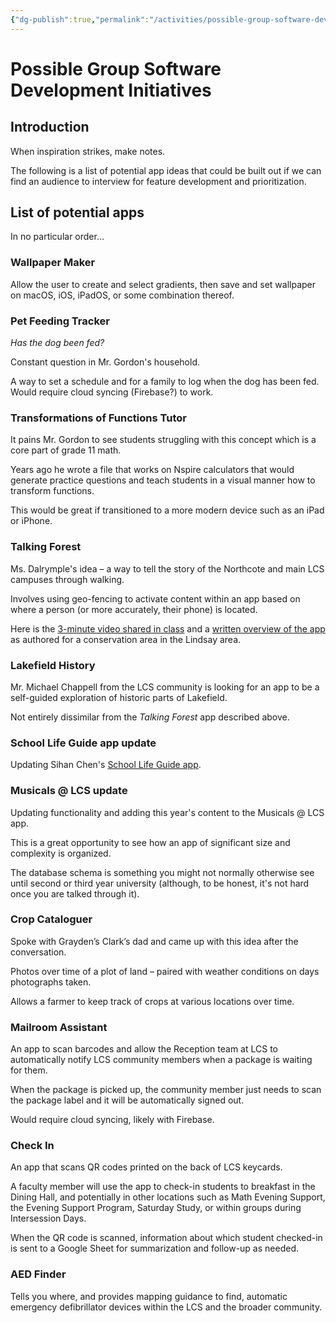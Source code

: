 ```yaml
---
{"dg-publish":true,"permalink":"/activities/possible-group-software-development-initiatives/","dgHomeLink":true,"dgShowToc":true}
---
```


# Possible Group Software Development Initiatives

## Introduction

When inspiration strikes, make notes.

The following is a list of potential app ideas that could be built out if we can find an audience to interview for feature development and prioritization.

## List of potential apps

In no particular order...

### Wallpaper Maker

Allow the user to create and select gradients, then save and set wallpaper on macOS, iOS, iPadOS, or some combination thereof.

### Pet Feeding Tracker

*Has the dog been fed?*

Constant question in Mr. Gordon's household.

A way to set a schedule and for a family to log when the dog has been fed. Would require cloud syncing (Firebase?) to work.

### Transformations of Functions Tutor

It pains Mr. Gordon to see students struggling with this concept which is a core part of grade 11 math.

Years ago he wrote a file that works on Nspire calculators that would generate practice questions and teach students in a visual manner how to transform functions.

This would be great if transitioned to a more modern device such as an iPad or iPhone.

### Talking Forest

Ms. Dalrymple's idea – a way to tell the story of the Northcote and main LCS campuses through walking.

Involves using geo-fencing to activate content within an app based on where a person (or more accurately, their phone) is located.

Here is the [3-minute video shared in class](https://globalnews.ca/video/8493730/the-talking-forest-hear-stories-from-the-trees-in-lindsay-ont) and a [written overview of the app](https://www.kawarthaconservation.com/en/learn-and-get-involved/the-talking-forest.aspx) as authored for a conservation area in the Lindsay area.

### Lakefield History

Mr. Michael Chappell from the LCS community is looking for an app to be a self-guided exploration of historic parts of Lakefield.

Not entirely dissimilar from the *Talking Forest* app described above.

### School Life Guide app update

Updating Sihan Chen's [School Life Guide app](https://apps.apple.com/ca/app/school-life-guide/id1616558953).

### Musicals @ LCS update

Updating functionality and adding this year's content to the Musicals @ LCS app.

This is a great opportunity to see how an app of significant size and complexity is organized. 

The database schema is something you might not normally otherwise see until second or third year university (although, to be honest, it's not hard once you are talked through it).

### Crop Cataloguer

Spoke with Grayden’s Clark’s dad and came up with this idea after the conversation.

Photos over time of a plot of land – paired with weather conditions on days photographs taken.

Allows a farmer to keep track of crops at various locations over time.

### Mailroom Assistant

An app to scan barcodes and allow the Reception team at LCS to automatically notify LCS community members when a package is waiting for them.

When the package is picked up, the community member just needs to scan the package label and it will be automatically signed out.

Would require cloud syncing, likely with Firebase.

### Check In

An app that scans QR codes printed on the back of LCS keycards.

A faculty member will use the app to check-in students to breakfast in the Dining Hall, and potentially in other locations such as Math Evening Support, the Evening Support Program, Saturday Study, or within groups during Intersession Days.

When the QR code is scanned, information about which student checked-in is sent to a Google Sheet for summarization and follow-up as needed.

### AED Finder

Tells you where, and provides mapping guidance to find, automatic emergency defibrillator devices within the LCS and the broader community.


